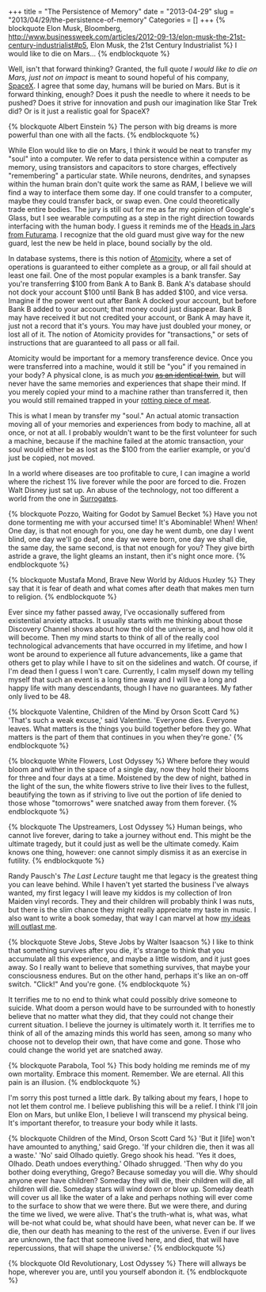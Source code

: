 +++
title = "The Persistence of Memory"
date = "2013-04-29"
slug = "2013/04/29/the-persistence-of-memory"
Categories = []
+++
{% blockquote Elon Musk, Bloomberg, http://www.businessweek.com/articles/2012-09-13/elon-musk-the-21st-century-industrialist#p5, Elon Musk, the 21st Century Industrialist %}
I would like to die on Mars...
{% endblockquote %}

Well, isn't that forward thinking?  Granted, the full quote
*I would like to die on Mars, just not on impact* is meant to sound hopeful of
his company, [SpaceX](http://www.spacex.com/).  I agree that some day, humans
will be buried on Mars.  But is it forward thinking, enough?  Does it push the
needle to where it needs to be pushed?  Does it strive for innovation and push
our imagination like Star Trek did?  Or is it just a realistic goal for SpaceX?

{% blockquote Albert Einstein %}
The person with big dreams is more powerful than one with all the facts.
{% endblockquote %}

While Elon would like to die on Mars, I think it would be neat to transfer my "soul" into a
computer.  We refer to data persistence within a computer as memory, using
transistors and capacitors to store charges, effectively "remembering" a
particular state.  While neurons, dendrites, and synapses within the human
brain don't quite work the same as RAM, I believe we will find a way to
interface them some day.  If one could transfer to a computer, maybe they could
transfer back, or swap even.  One could
theoretically trade entire bodies.  The jury is still out for me as far my
opinion of Google's Glass, but I see wearable computing as a step in the right
direction towards interfacing with the human body.  I guess it reminds me of the
[Heads in Jars from Futurama](http://futurama.wikia.com/wiki/Heads_in_Jars).
I recognize that the old guard must give way for the new guard, lest the new be
held in place, bound socially by the old.

In database systems, there is this notion of
[Atomicity](http://en.wikipedia.org/wiki/Atomic_transaction), where a set of
operations is guaranteed to either complete as a group, or all fail should
at least one fail.  One of the most popular examples is a bank transfer.  Say
you're transferring $100 from Bank A to Bank B.  Bank A's database should not
dock your account $100 until Bank B has added $100, and vice versa.  Imagine
if the power went out after Bank A docked your account, but before Bank B added
to your account; that money could just disappear.  Bank B may have received it
but not credited your account, or Bank A may have it, just not a record that
it's yours.  You may have just doubled your money, or lost all of it.
The notion of
Atomicity provides for "transactions," or sets of instructions that are
guaranteed to all pass or all fail.

Atomicity would be important for a memory transference device.  Once you were
transferred into a machine, would it still be "you" if you remained in your
body?  A physical clone, is as much *you*
~~[as an identical twin](http://www.dailymail.co.uk/sciencetech/article-2232148/Identical-twins-genetically-different-research-suggests.html)~~,
but will never have the same memories and experiences that shape their mind.  If
you merely copied your mind to a machine rather than transferred it, then you
would still remained trapped in your
[rotting piece of meat](http://www.quotefully.com/q/Jk3y3rG2aP).

This is what I mean by transfer my "soul."  An actual atomic transaction moving
all of your memories and experiences from body to machine, all at once, or not
at all.  I probably wouldn't want to
be the first volunteer for such a machine, because if the machine failed at the
atomic transaction, your soul would either be as lost as the $100 from the
earlier example, or you'd just be copied, not moved.

In a world where diseases are too profitable to cure, I can imagine a world
where the richest 1% live forever while the poor are forced to die.  Frozen Walt
Disney just sat up.  An abuse of the technology, not too different a world from
the one in [Surrogates](http://en.wikipedia.org/wiki/Surrogates_%28film%29).

{% blockquote Pozzo, Waiting for Godot by Samuel Becket %}
Have you not done tormenting me with your accursed time! It's Abominable! When! When! One day, is that not enough for you, one day he went dumb, one day I went blind, one day we'll go deaf, one day we were born, one day we shall die, the same day, the same second, is that not enough for you? They give birth astride a grave, the light gleams an instant, then it's night once more.
{% endblockquote %}

{% blockquote Mustafa Mond, Brave New World by Alduos Huxley %}
They say that it is fear of death and what comes after death that makes men turn to religion.
{% endblockquote %}

Ever since my father passed away, I've occasionally suffered from existential
anxiety attacks.  It usually starts with me thinking about those Discovery
Channel shows about how the old the universe is, and how old it will become.
Then my mind starts to think of all of the really cool technological
advancements that have occurred in my lifetime, and how I wont be around to
experience all future advancements, like a game that others get to play while I
have to sit on the sidelines and watch.  Of course, if I'm dead then I guess I
won't care.  Currently, I calm myself down my telling myself that such an event
is a long time away and I will live a long and happy life with many descendants,
though I have no guarantees.  My father only lived to be 48.

{% blockquote Valentine, Children of the Mind by Orson Scott Card %}
'That's such a weak excuse,' said Valentine. 'Everyone dies. Everyone leaves. What matters is the things you build together before they go. What matters is the part of them that continues in you when they're gone.'
{% endblockquote %}

{% blockquote White Flowers, Lost Odyssey %}
Where before they would bloom and wither in the space of a single day, now they hold their blooms for three and four days at a time. Moistened by the dew of night, bathed in the light of the sun, the white flowers strive to live their lives to the fullest, beautifying the town as if striving to live out the portion of life denied to those whose "tomorrows" were snatched away from them forever.
{% endblockquote %}

{% blockquote The Upstreamers, Lost Odyssey %}
Human beings, who cannot live forever, daring to take a journey without end. This might be the ultimate tragedy, but it could just as well be the ultimate comedy. Kaim knows one thing, however: one cannot simply dismiss it as an exercise in futility.
{% endblockquote %}

Randy Pausch's *The Last Lecture* taught me that legacy is the greatest thing you
can leave behind.  While I haven't yet started the business I've always wanted,
my first legacy I will leave my kiddos is my collection of Iron Maiden vinyl
records.  They and their children will probably think I was nuts, but there is
the slim chance they might really appreciate my taste in music.  I also want to
write a book someday, that way I can marvel at how
[my ideas will outlast me](http://www.goodreads.com/quotes/287093-beneath-this-mask-there-is-more-than-flesh-beneath-this).

{% blockquote Steve Jobs, Steve Jobs by Walter Isaacson %}
I like to think that something survives after you die, it's strange to think that you accumulate all this experience, and maybe a little wisdom, and it just goes away.  So I really want to believe that something survives, that maybe your consciousness endures.  But on the other hand, perhaps it's like an on-off switch.  "Click!" And you're gone.
{% endblockquote %}

It terrifies me to no end to think what could possibly drive someone to suicide.
What doom a person would have to be surrounded with to honestly believe that no
matter what they did, that they could not change their current situation.  I
believe the journey is ultimately worth it.  It
terrifies me to think of all of the amazing minds this world has seen, among so
many who choose not to develop their own, that have come and gone.  Those who
could change the world yet are snatched away.

{% blockquote Parabola, Tool %}
This body holding me reminds me of my own mortality. Embrace this moment. Remember. We are eternal. All this pain is an illusion.
{% endblockquote %}

I'm sorry this post turned a little dark.  By talking about my fears, I hope to
not let them control me.  I believe publishing this will be a relief.  I think
I'll join Elon on Mars, but unlike Elon, I believe I will transcend my physical
being.  It's important therefor, to treasure your body while it lasts.

{% blockquote Children of the Mind, Orson Scott Card %}
'But it [life] won't have amounted to anything,' said Grego. 'If your children die, then it was all a waste.' 'No' said Olhado quietly. Grego shook his head. 'Yes it does, Olhado. Death undoes everything.' Olhado shrugged. 'Then why do you bother doing everything, Grego? Because someday you will die. Why should anyone ever have children? Someday they will die, their children will die, all children will die. Someday stars will wind down or blow up. Someday death will cover us all like the water of a lake and perhaps nothing will ever come to the surface to show that we were there. But we were there, and during the time we lived, we were alive. That's the truth-what is, what was, what will be-not what could be, what should have been, what never can be. If we die, then our death has meaning to the rest of the universe. Even if our lives are unknown, the fact that someone lived here, and died, that will have repercussions, that will shape the universe.'
{% endblockquote %}

{% blockquote Old Revolutionary, Lost Odyssey %}
There will allways be hope, wherever you are, until you yourself abondon it.
{% endblockquote %}
